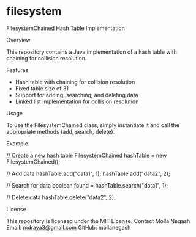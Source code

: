# filesystem
FilesystemChained Hash Table Implementation

Overview

This repository contains a Java implementation of a hash table with chaining for collision resolution.

Features

- Hash table with chaining for collision resolution
- Fixed table size of 31
- Support for adding, searching, and deleting data
- Linked list implementation for collision resolution

Usage

To use the FilesystemChained class, simply instantiate it and call the appropriate methods (add, search, delete).

Example

// Create a new hash table
FilesystemChained hashTable = new FilesystemChained();

// Add data
hashTable.add("data1", 1);
hashTable.add("data2", 2);

// Search for data
boolean found = hashTable.search("data1", 1);

// Delete data
hashTable.delete("data2", 2);

License

This repository is licensed under the MIT License.
Contact
Molla Negash
Email: mdraya3@gmail.com
GitHub: mollanegash
